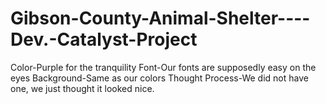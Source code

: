 # Gibson-County-Animal-Shelter----Dev.-Catalyst-Project
Color-Purple for the tranquility 
Font-Our fonts are supposedly easy on the eyes
Background-Same as our colors
Thought Process-We did not have one, we just thought it looked nice.
